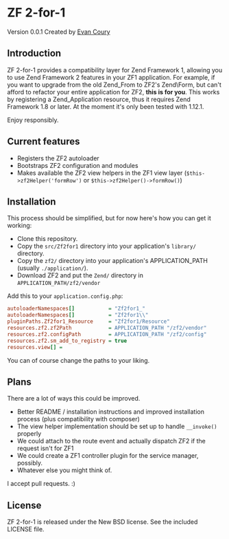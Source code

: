 # ZF 2-for-1

Version 0.0.1 Created by [Evan Coury](http://blog.evan.pro/)

## Introduction

ZF 2-for-1 provides a compatibility layer for Zend Framework 1, allowing you to
use Zend Framework 2 features in your ZF1 application. For example, if you want
to upgrade from the old Zend\_From to ZF2's Zend\\Form, but can't afford to
refactor your entire application for ZF2, **this is for you**. This works by
registering a Zend\_Application resource, thus it requires Zend Framework 1.8 or
later. At the moment it's only been tested with 1.12.1.

Enjoy responsibly.

## Current features

* Registers the ZF2 autoloader
* Bootstraps ZF2 configuration and modules
* Makes available the ZF2 view helpers in the ZF1 view layer (`$this->zf2Helper('formRow')`
or `$this->zf2Helper()->formRow()`)

## Installation

This process should be simplified, but for now here's how you can get it working:

* Clone this repository.
* Copy the `src/Zf2for1` directory into your application's `library/` directory.
* Copy the `zf2/` directory into your application's APPLICATION\_PATH (usually `./application/`).
* Download ZF2 and put the `Zend/` directory in `APPLICATION_PATH/zf2/vendor`

Add this to your `application.config.php`:

```ini
autoloaderNamespaces[]           = "Zf2for1_"
autoloaderNamespaces[]           = "Zf2for1\\"
pluginPaths.Zf2for1_Resource     = "Zf2for1/Resource"
resources.zf2.zf2Path            = APPLICATION_PATH "/zf2/vendor"
resources.zf2.configPath         = APPLICATION_PATH "/zf2/config"
resources.zf2.sm_add_to_registry = true
resources.view[] =
```

You can of course change the paths to your liking.

## Plans

There are a lot of ways this could be improved.

* Better README / installation instructions and improved installation process (plus compatibility with composer)
* The view helper implementation should be set up to handle `__invoke()` properly
* We could attach to the route event and actually dispatch ZF2 if the request isn't for ZF1
* We could create a ZF1 controller plugin for the service manager, possibly.
* Whatever else you might think of.

I accept pull requests. :)

## License

ZF 2-for-1 is released under the New BSD license. See the included LICENSE file.
